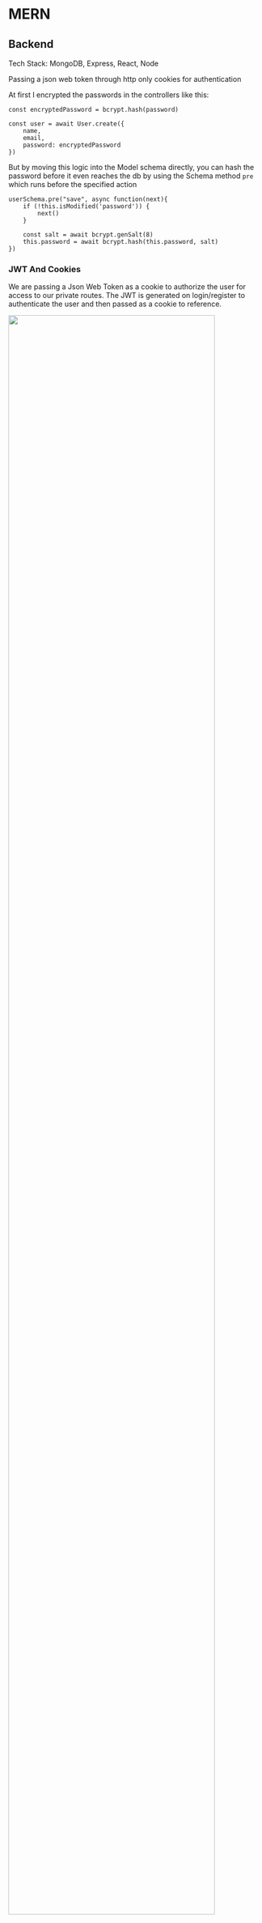# MERN

## Backend

Tech Stack: MongoDB, Express, React, Node

Passing a json web token through http only cookies for authentication

At first I encrypted the passwords in the controllers like this:

```
const encryptedPassword = bcrypt.hash(password)

const user = await User.create({
    name,
    email,
    password: encryptedPassword
})
```

But by moving this logic into the Model schema directly, you can hash the password before it even reaches the db by using the Schema method `pre` which runs before the specified action

```
userSchema.pre("save", async function(next){
    if (!this.isModified('password')) {
        next()
    }

    const salt = await bcrypt.genSalt(8)
    this.password = await bcrypt.hash(this.password, salt)
})
```

### JWT And Cookies

We are passing a Json Web Token as a cookie to authorize the user for access to our private routes. The JWT is generated on login/register to authenticate the user and then passed as a cookie to reference.

<img src="https://hackernoon.imgix.net/images/pazJZnCJTqSZxQS4tltZo4Gatbo1-fo8h3yl1.jpg" style="height: auto; width: 90%;" >
<blockquote>Here, when the user sends a request for user authentication with the login details, the server creates an encrypted token in the form of JSON Web Token (JWT) and sends it back to the client. When the client receives a token, it means that the user is authenticated to perform any activity using the client.</blockquote>
<br/ >
We created a seperate function to generate a jwt with the sign method. Sign takes in a object with a payload as the first parameter then our secret key and an optional options object as the last paramter. Once we get the token, we save it in the response object as a cookie. We passed a userId as a parameter to generateToken so we can generate a new token for each user and then reference the token by that userId.

```
export const generateToken = (res, userId) => {
    // We add userId as a reference to validate the token
    const token = jwt.sign({ userId }, process.env.SECRET { expiresIn: '30d' })
    console.log(token)
    res.cookie('jwt',token, {
        httpOnly: true,
        secure: process.env.NODE_ENV !== "development", // use secure cookies in prod
        sameSite: "strict",
        maxAge: 30 * 24 * 60 * 60 * 1000
    })
}
```

<br>
Typically JWT are sent as authorization headers in teh http request. Here we set the token as a cookie 'jwt' that we can then access in the request object for our protect middleware.

```
const token = req.cookies.jwt
```

## Frontend

### Redux and Redux Toolkit

What is Redux?
Redux is a pattern and library for managing and updating application state, using events called "actions". It serves as a centralized store for state that needs to be used across your entire application, with rules ensuring that the state can only be updated in a predictable fashion.

In Redux Toolkit, we create reducers using something called a slice. A slice is a collection of reducer logic and actions for a single feature of our app. We will create a slice for our authentication that will only deal with the local storage of the user. We will have a separate API slice for actually making the requests to the endpoint. A Slice allows you to take in certain pieces of states and actions/reducers to update that slice of state. We're gonna have two Slices:

- AuthSlice: Take the user data that we get back from our api and put it in localStorage and authState. We're gonna store the id, name and email. We will have two reducers, one to set credentials in local storage and one to remove them from local storage

- UserApiSlice: Where we make the request to the backend

I created a blogsApiSlice to inject endpoints to the blogs endpoint of our RESTful api. There was a problem validated the mutations to our endpoint and re-validating the cache. Once the mutation or query definitions were defined, I ran into a problem of the application using previously cached data from our db. For example if I deleted or created a new blog post, instead of that post already being removed/added to the screen, I would have to refresh the page to see those changes. This led me to believe RTK was using a cached version of our data to avoid unnecessary fetching. From the RTK docs:

> A key feature of RTK Query is its management of cached data. When data is fetched from the server, RTK Query will store the data in the Redux store as a 'cache'. When an additional request is performed for the same data, RTK Query will provide the existing cached data rather than sending an additional request to the server... When a request is attempted, if the data already exists in the cache, then that data is served and no new request is sent to the server. Otherwise, if the data does not exist in the cache, then a new request is sent, and the returned response is stored in the cache.

This led me to learn more about the "cache tag" system RTK query uses:

> RTK Query uses a "cache tag" system to automate re-fetching for query endpoints that have data affected by mutation endpoints. This enables designing your API such that firing a specific mutation will cause a certain query endpoint to consider its cached data invalid, and re-fetch the data if there is an active subscription
> Each individual mutation endpoint can invalidate particular tags for existing cached data. Doing so enables a relationship between cached data from one or more query endpoints and the behaviour of one or more mutation endpoints.

In our apiSlice we already have a user tag so I added a Blog tag as well, but I wasn't doing anything with it. I wanted to let RTK Query know that every mutation that changes our data should invalidate the cache we already have and replace it with the new returned data. All I needed to do was add an invalidateTags property to our mutation endpoint and now it appears to be behaving as expected.

### Setting cookies in production.

Since auth was handled with http cookies, I ran into some issues settingthe cookie. The point of an hhtpOnly cookie is to set it in the backend and then the client will send that cookie as part of the request header which the backend can grab for authorization. The public suffix list is a list of domains that generally are not allowed to set cookies. You cannot set .onrender.com as a domain. Because .onrender.com is on the list, there needed to be a work around for authorization in production. Solution was to set a rewrite with render that would rewrite the call to the `/api` endpoint with a call to the web service backend's endpoint url. And also set a `USE_EXTERNAL_HOST` enviroment variable to the full client url name. Render will rewrite the endpoints during the build(?) or when the service is spun up. So every subsequent request comes from the same domain. Client will send a request to the backend, which shares the domain of the origin, and that response will be sent to the browser with the httoPonly cookie. Technically the backend and client share the same URL because of the tooling set up in render, which bypasses CORS issues, and allows you to set the cookie. Before the backend and client had a different domain, which was preventing the cookie from being set becuase the domain did not match the origin.
Resources that helped me understand what was going on:

- https://community.render.com/t/setting-cookies-onrender-com/7886
- https://www.valentinog.com/blog/cookies/#cookies-are-scoped-by-domain-the-domain-attribute
- https://www.section.io/engineering-education/what-are-cookies-nodejs/
- https://plainenglish.io/blog/how-to-send-cookies-from-express-to-a-front-end-application-in-production-9273a4f3ce72
